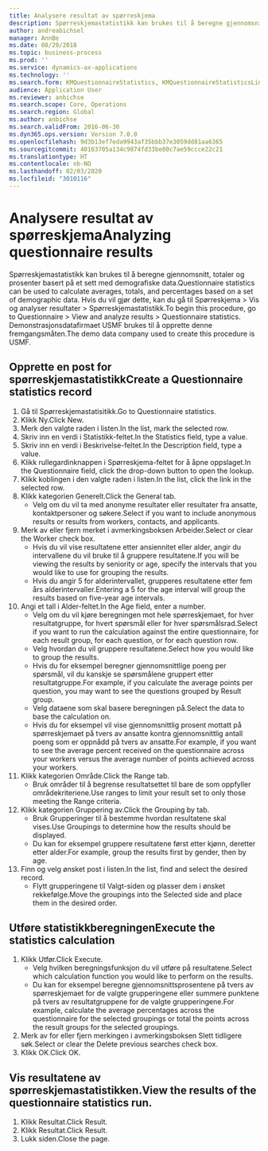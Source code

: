 ```yaml
---
title: Analysere resultat av spørreskjema
description: Spørreskjemastatistikk kan brukes til å beregne gjennomsnitt, totaler og prosenter basert på et sett med demografiske data.
author: andreabichsel
manager: AnnBe
ms.date: 08/29/2018
ms.topic: business-process
ms.prod: ''
ms.service: dynamics-ax-applications
ms.technology: ''
ms.search.form: KMQuestionnaireStatistics, KMQuestionnaireStatisticsLine
audience: Application User
ms.reviewer: anbichse
ms.search.scope: Core, Operations
ms.search.region: Global
ms.author: anbichse
ms.search.validFrom: 2016-06-30
ms.dyn365.ops.version: Version 7.0.0
ms.openlocfilehash: 9d3b13ef7eda9943af35bbb37e3059dd81aa6365
ms.sourcegitcommit: 40163705a134c9874fd33be80c7ae59ccce22c21
ms.translationtype: HT
ms.contentlocale: nb-NO
ms.lasthandoff: 02/03/2020
ms.locfileid: "3010116"
---
```

# <a name="analyzing-questionnaire-results"></a><span data-ttu-id="8fb6f-103">Analysere resultat av spørreskjema</span><span class="sxs-lookup"><span data-stu-id="8fb6f-103">Analyzing questionnaire results</span></span>



<span data-ttu-id="8fb6f-104">Spørreskjemastatistikk kan brukes til å beregne gjennomsnitt, totaler og prosenter basert på et sett med demografiske data.</span><span class="sxs-lookup"><span data-stu-id="8fb6f-104">Questionnaire statistics can be used to calculate averages, totals, and percentages based on a set of demographic data.</span></span> <span data-ttu-id="8fb6f-105">Hvis du vil gjør dette, kan du gå til Spørreskjema > Vis og analyser resultater > Spørreskjemastatistikk.</span><span class="sxs-lookup"><span data-stu-id="8fb6f-105">To begin this procedure, go to Questionnaire > View and analyze results > Questionnaire statistics.</span></span> <span data-ttu-id="8fb6f-106">Demonstrasjonsdatafirmaet USMF brukes til å opprette denne fremgangsmåten.</span><span class="sxs-lookup"><span data-stu-id="8fb6f-106">The demo data company used to create this procedure is USMF.</span></span>


## <a name="create-a-questionnaire-statistics-record"></a><span data-ttu-id="8fb6f-107">Opprette en post for spørreskjemastatistikk</span><span class="sxs-lookup"><span data-stu-id="8fb6f-107">Create a Questionnaire statistics record</span></span>
1. <span data-ttu-id="8fb6f-108">Gå til Spørreskjemastatisitikk.</span><span class="sxs-lookup"><span data-stu-id="8fb6f-108">Go to Questionnaire statistics.</span></span>
2. <span data-ttu-id="8fb6f-109">Klikk Ny.</span><span class="sxs-lookup"><span data-stu-id="8fb6f-109">Click New.</span></span>
3. <span data-ttu-id="8fb6f-110">Merk den valgte raden i listen.</span><span class="sxs-lookup"><span data-stu-id="8fb6f-110">In the list, mark the selected row.</span></span>
4. <span data-ttu-id="8fb6f-111">Skriv inn en verdi i Statistikk-feltet.</span><span class="sxs-lookup"><span data-stu-id="8fb6f-111">In the Statistics field, type a value.</span></span>
5. <span data-ttu-id="8fb6f-112">Skriv inn en verdi i Beskrivelse-feltet.</span><span class="sxs-lookup"><span data-stu-id="8fb6f-112">In the Description field, type a value.</span></span>
6. <span data-ttu-id="8fb6f-113">Klikk rullegardinknappen i Spørreskjema-feltet for å åpne oppslaget.</span><span class="sxs-lookup"><span data-stu-id="8fb6f-113">In the Questionnaire field, click the drop-down button to open the lookup.</span></span>
7. <span data-ttu-id="8fb6f-114">Klikk koblingen i den valgte raden i listen.</span><span class="sxs-lookup"><span data-stu-id="8fb6f-114">In the list, click the link in the selected row.</span></span>
8. <span data-ttu-id="8fb6f-115">Klikk kategorien Generelt.</span><span class="sxs-lookup"><span data-stu-id="8fb6f-115">Click the General tab.</span></span>
    * <span data-ttu-id="8fb6f-116">Velg om du vil ta med anonyme resultater eller resultater fra ansatte, kontaktpersoner og søkere.</span><span class="sxs-lookup"><span data-stu-id="8fb6f-116">Select if you want to include anonymous results or results from workers, contacts, and applicants.</span></span>  
9. <span data-ttu-id="8fb6f-117">Merk av eller fjern merket i avmerkingsboksen Arbeider.</span><span class="sxs-lookup"><span data-stu-id="8fb6f-117">Select or clear the Worker check box.</span></span>
    * <span data-ttu-id="8fb6f-118">Hvis du vil vise resultatene etter ansiennitet eller alder, angir du intervallene du vil bruke til å gruppere resultatene.</span><span class="sxs-lookup"><span data-stu-id="8fb6f-118">If you will be viewing the results by seniority or age, specify the intervals that you would like to use for grouping the results.</span></span>  
    * <span data-ttu-id="8fb6f-119">Hvis du angir 5 for alderintervallet, grupperes resultatene etter fem års alderintervaller.</span><span class="sxs-lookup"><span data-stu-id="8fb6f-119">Entering a 5 for the age interval will group the results based on five-year age intervals.</span></span>  
10. <span data-ttu-id="8fb6f-120">Angi et tall i Alder-feltet.</span><span class="sxs-lookup"><span data-stu-id="8fb6f-120">In the Age field, enter a number.</span></span>
    * <span data-ttu-id="8fb6f-121">Velg om du vil kjøre beregningen mot hele spørreskjemaet, for hver resultatgruppe, for hvert spørsmål eller for hver spørsmålsrad.</span><span class="sxs-lookup"><span data-stu-id="8fb6f-121">Select if you want to run the calculation against the entire questionnaire, for each result group, for each question, or for each question row.</span></span>  
    * <span data-ttu-id="8fb6f-122">Velg hvordan du vil gruppere resultatene.</span><span class="sxs-lookup"><span data-stu-id="8fb6f-122">Select how you would like to group the results.</span></span>  
    * <span data-ttu-id="8fb6f-123">Hvis du for eksempel beregner gjennomsnittlige poeng per spørsmål, vil du kanskje se spørsmålene gruppert etter resultatgruppe.</span><span class="sxs-lookup"><span data-stu-id="8fb6f-123">For example, if you calculate the average points per question, you may want to see the questions grouped by Result group.</span></span>  
    * <span data-ttu-id="8fb6f-124">Velg dataene som skal basere beregningen på.</span><span class="sxs-lookup"><span data-stu-id="8fb6f-124">Select the data to base the calculation on.</span></span>  
    * <span data-ttu-id="8fb6f-125">Hvis du for eksempel vil vise gjennomsnittlig prosent mottatt på spørreskjemaet på tvers av ansatte kontra gjennomsnittlig antall poeng som er oppnådd på tvers av ansatte.</span><span class="sxs-lookup"><span data-stu-id="8fb6f-125">For example, if you want to see the average percent received on the questionnaire across your workers versus the average number of points achieved across your workers.</span></span>  
11. <span data-ttu-id="8fb6f-126">Klikk kategorien Område.</span><span class="sxs-lookup"><span data-stu-id="8fb6f-126">Click the Range tab.</span></span>
    * <span data-ttu-id="8fb6f-127">Bruk områder til å begrense resultatsettet til bare de som oppfyller områdekriteriene.</span><span class="sxs-lookup"><span data-stu-id="8fb6f-127">Use ranges to limit your result set to only those meeting the Range criteria.</span></span>  
12. <span data-ttu-id="8fb6f-128">Klikk kategorien Gruppering av.</span><span class="sxs-lookup"><span data-stu-id="8fb6f-128">Click the Grouping by tab.</span></span>
    * <span data-ttu-id="8fb6f-129">Bruk Grupperinger til å bestemme hvordan resultatene skal vises.</span><span class="sxs-lookup"><span data-stu-id="8fb6f-129">Use Groupings to determine how the results should be displayed.</span></span>  
    * <span data-ttu-id="8fb6f-130">Du kan for eksempel gruppere resultatene først etter kjønn, deretter etter alder.</span><span class="sxs-lookup"><span data-stu-id="8fb6f-130">For example, group the results first by gender, then by age.</span></span>  
13. <span data-ttu-id="8fb6f-131">Finn og velg ønsket post i listen.</span><span class="sxs-lookup"><span data-stu-id="8fb6f-131">In the list, find and select the desired record.</span></span>
    * <span data-ttu-id="8fb6f-132">Flytt grupperingene til Valgt-siden og plasser dem i ønsket rekkefølge.</span><span class="sxs-lookup"><span data-stu-id="8fb6f-132">Move the groupings into the Selected side and place them in the desired order.</span></span>  

## <a name="execute-the-statistics-calculation"></a><span data-ttu-id="8fb6f-133">Utføre statistikkberegningen</span><span class="sxs-lookup"><span data-stu-id="8fb6f-133">Execute the statistics calculation</span></span>
1. <span data-ttu-id="8fb6f-134">Klikk Utfør.</span><span class="sxs-lookup"><span data-stu-id="8fb6f-134">Click Execute.</span></span>
    * <span data-ttu-id="8fb6f-135">Velg hvilken beregningsfunksjon du vil utføre på resultatene.</span><span class="sxs-lookup"><span data-stu-id="8fb6f-135">Select which calculation function you would like to perform on the results.</span></span>  
    * <span data-ttu-id="8fb6f-136">Du kan for eksempel beregne gjennomsnittsprosentene på tvers av spørreskjemaet for de valgte grupperingene eller summere punktene på tvers av resultatgruppene for de valgte grupperingene.</span><span class="sxs-lookup"><span data-stu-id="8fb6f-136">For example, calculate the average percentages across the questionnaire for the selected groupings or total the points across the result groups for the selected groupings.</span></span>  
2. <span data-ttu-id="8fb6f-137">Merk av for eller fjern merkingen i avmerkingsboksen Slett tidligere søk.</span><span class="sxs-lookup"><span data-stu-id="8fb6f-137">Select or clear the Delete previous searches check box.</span></span>
3. <span data-ttu-id="8fb6f-138">Klikk OK.</span><span class="sxs-lookup"><span data-stu-id="8fb6f-138">Click OK.</span></span>

## <a name="view-the-results-of-the-questionnaire-statistics-run"></a><span data-ttu-id="8fb6f-139">Vis resultatene av spørreskjemastatistikken.</span><span class="sxs-lookup"><span data-stu-id="8fb6f-139">View the results of the questionnaire statistics run.</span></span>
1. <span data-ttu-id="8fb6f-140">Klikk Resultat.</span><span class="sxs-lookup"><span data-stu-id="8fb6f-140">Click Result.</span></span>
2. <span data-ttu-id="8fb6f-141">Klikk Resultat.</span><span class="sxs-lookup"><span data-stu-id="8fb6f-141">Click Result.</span></span>
3. <span data-ttu-id="8fb6f-142">Lukk siden.</span><span class="sxs-lookup"><span data-stu-id="8fb6f-142">Close the page.</span></span>

